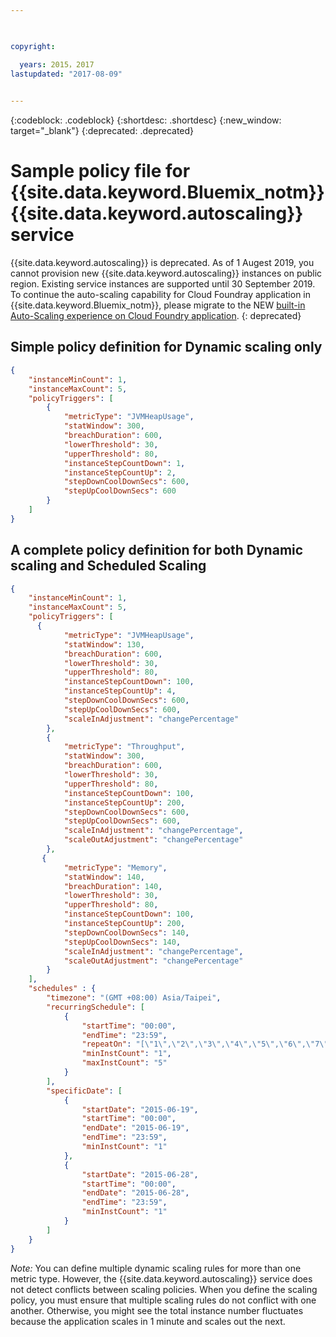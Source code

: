```yaml
---

 

copyright:

  years: 2015，2017
lastupdated: "2017-08-09"  
 

---
```


{:codeblock: .codeblock}
{:shortdesc: .shortdesc}
{:new_window: target="_blank"}
{:deprecated: .deprecated}

# Sample policy file for {{site.data.keyword.Bluemix_notm}} {{site.data.keyword.autoscaling}} service

{{site.data.keyword.autoscaling}} is deprecated. As of 1 Augest 2019, you cannot provision new {{site.data.keyword.autoscaling}} instances on public region. Existing service instances are supported until 30 September 2019. To continue the auto-scaling capability for Cloud Foundray application in {{site.data.keyword.Bluemix_notm}}, please migrate to the NEW [built-in Auto-Scaling experience on Cloud Foundry application](https://{DomainName}/docs/cloud-foundry-public?topic=cloud-foundry-public-autoscale_cloud_foundry_apps). {: deprecated}

## Simple policy definition for Dynamic scaling only
```json
{
    "instanceMinCount": 1,
    "instanceMaxCount": 5,
    "policyTriggers": [
        {
            "metricType": "JVMHeapUsage",
            "statWindow": 300,
            "breachDuration": 600,
            "lowerThreshold": 30,
            "upperThreshold": 80,
            "instanceStepCountDown": 1,
            "instanceStepCountUp": 2,
            "stepDownCoolDownSecs": 600,
            "stepUpCoolDownSecs": 600
        }
    ]
}
```

## A complete policy definition for both Dynamic scaling and Scheduled Scaling
```json
{
    "instanceMinCount": 1,
    "instanceMaxCount": 5,
    "policyTriggers": [
      {
            "metricType": "JVMHeapUsage",
            "statWindow": 130,
            "breachDuration": 600,
            "lowerThreshold": 30,
            "upperThreshold": 80,
            "instanceStepCountDown": 100,
            "instanceStepCountUp": 4,
            "stepDownCoolDownSecs": 600,
            "stepUpCoolDownSecs": 600,
            "scaleInAdjustment": "changePercentage"
        },
        {
            "metricType": "Throughput",
            "statWindow": 300,
            "breachDuration": 600,
            "lowerThreshold": 30,
            "upperThreshold": 80,
            "instanceStepCountDown": 100,
            "instanceStepCountUp": 200,
            "stepDownCoolDownSecs": 600,
            "stepUpCoolDownSecs": 600,
            "scaleInAdjustment": "changePercentage",
            "scaleOutAdjustment": "changePercentage"
        },
       {
            "metricType": "Memory",
            "statWindow": 140,
            "breachDuration": 140,
            "lowerThreshold": 30,
            "upperThreshold": 80,
            "instanceStepCountDown": 100,
            "instanceStepCountUp": 200,
            "stepDownCoolDownSecs": 140,
            "stepUpCoolDownSecs": 140,
            "scaleInAdjustment": "changePercentage",
            "scaleOutAdjustment": "changePercentage"
        }
    ],
    "schedules" : {
        "timezone": "(GMT +08:00) Asia/Taipei",
        "recurringSchedule": [
            {
                "startTime": "00:00",
                "endTime": "23:59",
                "repeatOn": "[\"1\",\"2\",\"3\",\"4\",\"5\",\"6\",\"7\"]",
                "minInstCount": "1",
                "maxInstCount": "5"
            }
        ],
        "specificDate": [
            {
                "startDate": "2015-06-19",
                "startTime": "00:00",
                "endDate": "2015-06-19",
                "endTime": "23:59",
                "minInstCount": "1"
            },
            {
                "startDate": "2015-06-28",
                "startTime": "00:00",
                "endDate": "2015-06-28",
                "endTime": "23:59",
                "minInstCount": "1"
            }
        ]
    }
}
```
*Note:* You can define multiple dynamic scaling rules for more than one metric type. However, the {{site.data.keyword.autoscaling}} service does not detect conflicts between scaling policies. When you define the scaling policy, you must ensure that multiple scaling rules do not conflict with one another. Otherwise, you might see the total instance number fluctuates because the application scales in 1 minute and scales out the next. 
